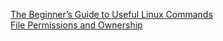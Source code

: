 
[The Beginner’s Guide to Useful Linux Commands](./common/1_The_Beginners_Guide_to_Useful_Linux_Commands.md)\
[File Permissions and Ownership](./common/2_File_Permissions_and_Ownership.md)